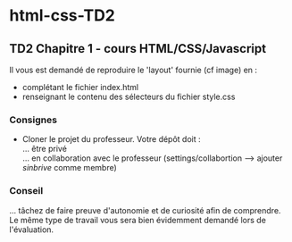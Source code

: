 # html-css-TD2

## TD2 Chapitre 1 - cours HTML/CSS/Javascript

Il vous est demandé de reproduire le 'layout' fournie (cf image) en :
* complétant le fichier index.html
* renseignant le contenu des sélecteurs du fichier style.css

### Consignes
* Cloner le projet du professeur. Votre dépôt doit :  
... être privé  
... en collaboration avec le professeur (settings/collabortion --> ajouter _sinbrive_ comme membre)

### Conseil
... tâchez de faire preuve d'autonomie et de curiosité afin de comprendre. Le même type de travail vous sera bien évidemment demandé lors de l'évaluation.
